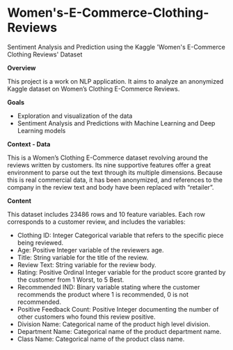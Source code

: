 # Women's-E-Commerce-Clothing-Reviews
Sentiment Analysis and Prediction using the Kaggle 'Women's E-Commerce Clothing Reviews' Dataset

**Overview**

This project is a work on NLP application. It aims to analyze an anonymized Kaggle dataset on Women’s Clothing E-Commerce Reviews.

**Goals**

- Exploration and visualization of the data
- Sentiment Analysis and Predictions with Machine Learning and Deep Learning models

**Context - Data**

This is a Women’s Clothing E-Commerce dataset revolving around the reviews written by customers. Its nine supportive features offer a great environment to parse out the text through its multiple dimensions. Because this is real commercial data, it has been anonymized, and references to the company in the review text and body have been replaced with “retailer”.

**Content**

This dataset includes 23486 rows and 10 feature variables. Each row corresponds to a customer review, and includes the variables:
- Clothing ID: Integer Categorical variable that refers to the specific piece being reviewed. 
- Age: Positive Integer variable of the reviewers age.
- Title: String variable for the title of the review.
- Review Text: String variable for the review body. 
- Rating: Positive Ordinal Integer variable for the product score granted by the customer from 1 Worst, to 5 Best. 
- Recommended IND: Binary variable stating where the customer recommends the product where 1 is recommended, 0 is not recommended. 
- Positive Feedback Count: Positive Integer documenting the number of other customers who found this review positive.
- Division Name: Categorical name of the product high level division.
- Department Name: Categorical name of the product department name.
- Class Name: Categorical name of the product class name.

